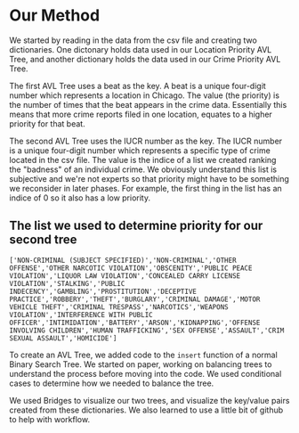 # Our Method

We started by reading in the data from the csv file and creating two dictionaries. One dictonary holds data used in our Location Priority AVL Tree, and another dictionary holds the data used in our Crime Priority AVL Tree.

The first AVL Tree uses a beat as the key. A beat is a unique four-digit number which represents a location in Chicago. The value (the priority) is the number of times that the beat appears in the crime data. Essentially this means that more crime reports filed in one location, equates to a higher priority for that beat. 

The second AVL Tree uses the IUCR number as the key. The IUCR number is a unique four-digit number which represents a specific type of crime located in the csv file. The value is the indice of a list we created ranking the "badness" of an individual crime. We obviously understand this list is subjective and we're not experts so that priority might have to be something we reconsider in later phases. For example, the first thing in the list has an indice of 0 so it also has a low priority.

## The list we used to determine priority for our second tree

```
['NON-CRIMINAL (SUBJECT SPECIFIED)','NON-CRIMINAL','OTHER OFFENSE','OTHER NARCOTIC VIOLATION','OBSCENITY','PUBLIC PEACE VIOLATION','LIQUOR LAW VIOLATION','CONCEALED CARRY LICENSE VIOLATION','STALKING','PUBLIC INDECENCY','GAMBLING','PROSTITUTION','DECEPTIVE PRACTICE','ROBBERY','THEFT','BURGLARY','CRIMINAL DAMAGE','MOTOR VEHICLE THEFT','CRIMINAL TRESPASS','NARCOTICS','WEAPONS VIOLATION','INTERFERENCE WITH PUBLIC OFFICER','INTIMIDATION','BATTERY','ARSON','KIDNAPPING','OFFENSE INVOLVING CHILDREN','HUMAN TRAFFICKING','SEX OFFENSE','ASSAULT','CRIM SEXUAL ASSAULT','HOMICIDE']
```

To create an AVL Tree, we added code to the `insert` function of a normal Binary Search Tree. We started on paper, working on balancing trees to understand the process before moving into the code. We used conditional cases to determine how we needed to balance the tree.

We used Bridges to visualize our two trees, and visualize the key/value pairs created from these dictionaries. 
We also learned to use a little bit of github to help with workflow.
